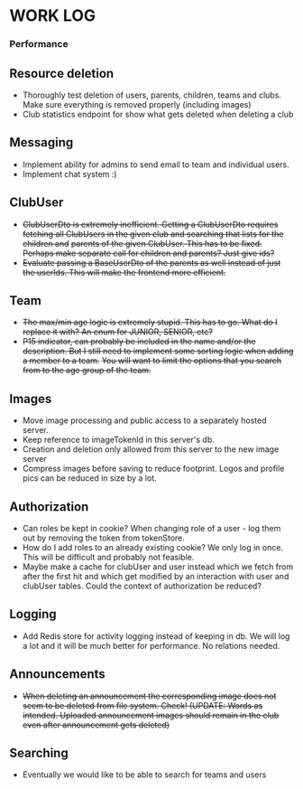 # WORK LOG

### Performance

## Resource deletion

- Thoroughly test deletion of users, parents, children, teams and clubs. Make sure everything is removed properly (including images)
- Club statistics endpoint for show what gets deleted when deleting a club

## Messaging

- Implement ability for admins to send email to team and individual users.
- Implement chat system :)

## ClubUser

- ~~ClubUserDto is extremely inefficient. Getting a ClubUserDto requires fetching all ClubUsers in the given club and searching that lists for the children
  and~~
  ~~parents of the given ClubUser. This has to be fixed. Perhaps make separate call for children and parents? Just give ids?~~
- ~~Evaluate passing a BaseUserDto of the parents as well instead of just the userIds. This will make the frontend more efficient.~~

## Team

- ~~The max/min age logic is extremely stupid. This has to go. What do I replace it with? An enum for JUNIOR, SENIOR, etc?~~
- ~~P15 indicator, can probably be included in the name and/or the description. But I still need to implement some sorting logic when adding a member to a
  team.~~
  ~~You will want to limit the options that you search from to the age group of the team.~~

## Images

- Move image processing and public access to a separately hosted server.
- Keep reference to imageTokenId in this server's db.
- Creation and deletion only allowed from this server to the new image server
- Compress images before saving to reduce footprint. Logos and profile pics can be reduced in size by a lot.

## Authorization

- Can roles be kept in cookie? When changing role of a user - log them out by removing the token from tokenStore.
- How do I add roles to an already existing cookie? We only log in once. This will be difficult and probably not feasible.
- Maybe make a cache for clubUser and user instead which we fetch from after the first hit and which get modified by an interaction with user and clubUser
  tables. Could the context of authorization be reduced?

## Logging

- Add Redis store for activity logging instead of keeping in db. We will log a lot and it will be much better for performance. No relations needed.

## Announcements

- ~~When deleting an announcement the corresponding image does not seem to be deleted from file system. Check! (UPDATE: Words as intended. Uploaded announcement
  images should remain in the club even after announcement gets deleted)~~

## Searching

- Eventually we would like to be able to search for teams and users